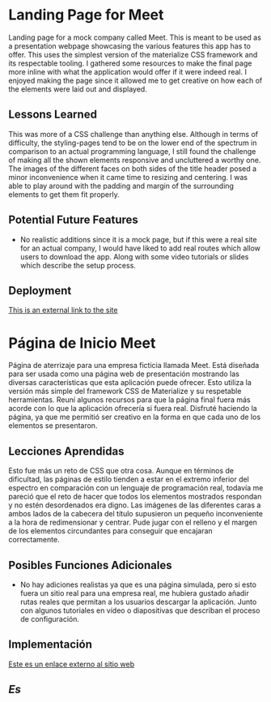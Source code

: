 # Landing Page for Meet

Landing page for a mock company called Meet. This is meant to be used as a presentation webpage showcasing the various features this app has to offer. This uses the simplest version of the materialize CSS framework and its respectable tooling. I gathered some resources to make the final page more inline with what the application would offer if it were indeed real. I enjoyed making the page since it allowed me to get creative on how each of the elements were laid out and displayed. 

## Lessons Learned

This was more of a CSS challenge than anything else. Although in terms of difficulty, the styling-pages tend to be on the lower end of the spectrum in comparison to an actual programming language, I still found the challenge of making all the shown elements responsive and uncluttered a worthy one. The images of the different faces on both sides of the title header posed a minor inconvenience when it came time to resizing and centering. I was able to play around with the padding and margin of the surrounding elements to get them fit properly. 

## Potential Future Features

* No realistic additions since it is a mock page, but if this were a real site for an actual company, I would have liked to add real routes which allow users to download the app. Along with some video tutorials or slides which describe the setup process.

## Deployment

[This is an external link to the site](https://hernanmorel.github.io/TravelPy-Agency-Site/)

# Página de Inicio Meet

Página de aterrizaje para una empresa ficticia llamada Meet. Está diseñada para ser usada como una página web de presentación mostrando las diversas características que esta aplicación puede ofrecer. Esto utiliza la versión más simple del framework CSS de Materialize y su respetable herramientas. Reuní algunos recursos para que la página final fuera más acorde con lo que la aplicación ofrecería si fuera real. Disfruté haciendo la página, ya que me permitió ser creativo en la forma en que cada uno de los elementos se presentaron.

## Lecciones Aprendidas

Esto fue más un reto de CSS que otra cosa. Aunque en términos de dificultad, las páginas de estilo tienden a estar en el extremo inferior del espectro en comparación con un lenguaje de programación real, todavía me pareció que el reto de hacer que todos los elementos mostrados respondan y no estén desordenados era digno. Las imágenes de las diferentes caras a ambos lados de la cabecera del título supusieron un pequeño inconveniente a la hora de redimensionar y centrar. Pude jugar con el relleno y el margen de los elementos circundantes para conseguir que encajaran correctamente. 

## Posibles Funciones Adicionales

* No hay adiciones realistas ya que es una página simulada, pero si esto fuera un sitio real para una empresa real, me hubiera gustado añadir rutas reales que permitan a los usuarios descargar la aplicación. Junto con algunos tutoriales en vídeo o diapositivas que describan el proceso de configuración.

## Implementación

[Este es un enlace externo al sitio web](https://hernanmorel.github.io/meet-app-landing-page-/)

*Es*
---


